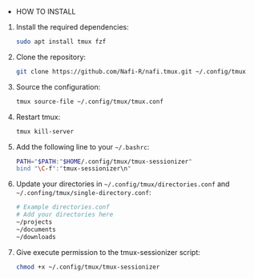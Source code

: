 * HOW TO INSTALL


1. Install the required dependencies:
    ```bash
    sudo apt install tmux fzf

1. Clone the repository:
    ```bash
    git clone https://github.com/Nafi-R/nafi.tmux.git ~/.config/tmux
    ```

1. Source the configuration:
    ```bash
    tmux source-file ~/.config/tmux/tmux.conf
    ```
1. Restart tmux:
    ```bash
    tmux kill-server
    ```

1. Add the following line to your `~/.bashrc`:
    ```bash
    PATH="$PATH:"$HOME/.config/tmux/tmux-sessionizer"
    bind "\C-f":"tmux-sessionizer\n"
    ```

1. Update your directories in `~/.config/tmux/directories.conf` and `~/.confing/tmux/single-directory.conf`:
    ```bash
    # Example directories.conf
    # Add your directories here
    ~/projects
    ~/documents
    ~/downloads
    ```

1. Give execute permission to the tmux-sessionizer script:
    ```bash
    chmod +x ~/.config/tmux/tmux-sessionizer
    ```

